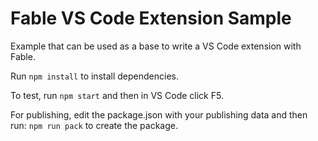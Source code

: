 # Fable VS Code Extension Sample

Example that can be used as a base to write a VS Code extension with Fable.

Run `npm install` to install dependencies.

To test, run `npm start` and then in VS Code click F5.

For publishing, edit the package.json with your publishing data and then run: `npm run pack` to create the package.
